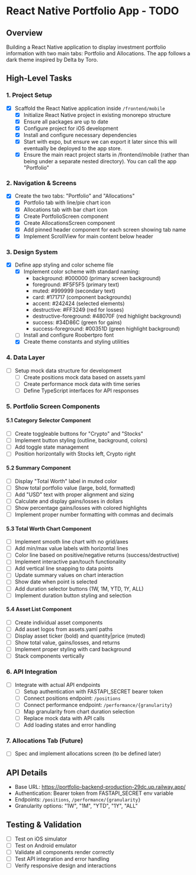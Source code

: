 # React Native Portfolio App - TODO

## Overview

Building a React Native application to display investment portfolio information with two main tabs: Portfolio and Allocations. The app follows a dark theme inspired by Delta by Toro.

## High-Level Tasks

### 1. Project Setup

- [x] Scaffold the React Native application inside `/frontend/mobile`
  - [x] Initialize React Native project in existing monorepo structure
  - [x] Ensure all packages are up to date
  - [x] Configure project for iOS development
  - [x] Install and configure necessary dependencies
  - [x] Start with expo, but ensure we can export it later since this will eventually be deployed to the app store.
  - [x] Ensure the main react project starts in /frontend/mobile (rather than being under a separate nested directory). You can call the app "Portfolio"

### 2. Navigation & Screens

- [x] Create the two tabs: "Portfolio" and "Allocations"
  - [x] Portfolio tab with line/pie chart icon
  - [x] Allocations tab with bar chart icon
  - [x] Create PortfolioScreen component
  - [x] Create AllocationsScreen component
  - [x] Add pinned header component for each screen showing tab name
  - [x] Implement ScrollView for main content below header

### 3. Design System

- [x] Define app styling and color scheme file
  - [x] Implement color scheme with standard naming:
    - background: #000000 (primary screen background)
    - foreground: #F5F5F5 (primary text)
    - muted: #999999 (secondary text)
    - card: #171717 (component backgrounds)
    - accent: #242424 (selected elements)
    - destructive: #FF3249 (red for losses)
    - destructive-foreground: #48070F (red highlight background)
    - success: #34D86C (green for gains)
    - success-foreground: #00351D (green highlight background)
  - [ ] Install and configure Roobertpro font
  - [x] Create theme constants and styling utilities

### 4. Data Layer

- [ ] Setup mock data structure for development
  - [ ] Create positions mock data based on assets.yaml
  - [ ] Create performance mock data with time series
  - [ ] Define TypeScript interfaces for API responses

### 5. Portfolio Screen Components

#### 5.1 Category Selector Component

- [ ] Create toggleable buttons for "Crypto" and "Stocks"
- [ ] Implement button styling (outline, background, colors)
- [ ] Add toggle state management
- [ ] Position horizontally with Stocks left, Crypto right

#### 5.2 Summary Component

- [ ] Display "Total Worth" label in muted color
- [ ] Show total portfolio value (large, bold, formatted)
- [ ] Add "USD" text with proper alignment and sizing
- [ ] Calculate and display gains/losses in dollars
- [ ] Show percentage gains/losses with colored highlights
- [ ] Implement proper number formatting with commas and decimals

#### 5.3 Total Worth Chart Component

- [ ] Implement smooth line chart with no grid/axes
- [ ] Add min/max value labels with horizontal lines
- [ ] Color line based on positive/negative returns (success/destructive)
- [ ] Implement interactive pan/touch functionality
- [ ] Add vertical line snapping to data points
- [ ] Update summary values on chart interaction
- [ ] Show date when point is selected
- [ ] Add duration selector buttons (1W, 1M, YTD, 1Y, ALL)
- [ ] Implement duration button styling and selection

#### 5.4 Asset List Component

- [ ] Create individual asset components
- [ ] Add asset logos from assets.yaml paths
- [ ] Display asset ticker (bold) and quantity|price (muted)
- [ ] Show total value, gains/losses, and returns
- [ ] Implement proper styling with card background
- [ ] Stack components vertically

### 6. API Integration

- [ ] Integrate with actual API endpoints
  - [ ] Setup authentication with FASTAPI_SECRET bearer token
  - [ ] Connect positions endpoint: `/positions`
  - [ ] Connect performance endpoint: `/performance/{granularity}`
  - [ ] Map granularity from chart duration selection
  - [ ] Replace mock data with API calls
  - [ ] Add loading states and error handling

### 7. Allocations Tab (Future)

- [ ] Spec and implement allocations screen (to be defined later)

## API Details

- Base URL: https://portfolio-backend-production-29dc.up.railway.app/
- Authentication: Bearer token from FASTAPI_SECRET env variable
- Endpoints: `/positions`, `/performance/{granularity}`
- Granularity options: "1W", "1M", "YTD", "1Y", "ALL"

## Testing & Validation

- [ ] Test on iOS simulator
- [ ] Test on Android emulator
- [ ] Validate all components render correctly
- [ ] Test API integration and error handling
- [ ] Verify responsive design and interactions
